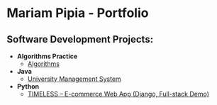 <h1>Mariam Pipia - Portfolio</h1>

<h2>Software Development Projects: </h2>

- <b>Algorithms Practice</b>
  - [Algorithms](https://github.com/marrrrrrrrrrr/algorithm-projects)
- <b>Java</b>
  - [University Management System](https://github.com/marrrrrrrrrrr/university-management-system)
- <b>Python</b>
  - [TIMELESS – E-commerce Web App (Django, Full-stack Demo)](https://github.com/marrrrrrrrrrr/django_project)
